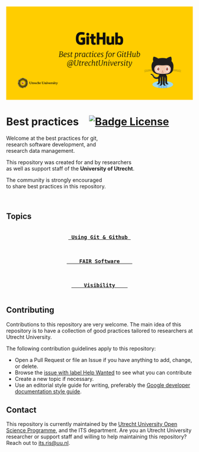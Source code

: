 ![Banner]

# Best practices [![Badge License]][License]

Welcome at the best practices for git, <br>
research software development, and <br>
research data management.

This repository was created for and by researchers <br>
as well as support staff of the **University of Utrecht**.

The community is strongly encouraged <br>
to share best practices in this repository. 

<br>

## Topics

<div align = center>

**[<kbd>​<br> Using Git & Github <br>​</kbd>][Topic GitHub]**

**[<kbd>​<br>    FAIR Software    <br>​</kbd>][Topic FAIR]**

**[<kbd>​<br>    Visibility    <br>​</kbd>][Topic Visibility]**

</div>






## Contributing

Contributions to this repository are very welcome. The main idea of this repository is to have a collection of good practices tailored to researchers at Utrecht University. 

The following contribution guidelines apply to this repository: 

- Open a Pull Request or file an Issue if you have anything to add, change, or delete. 
- Browse the [issue with label Help Wanted][Issues] to see what you can contribute 
- Create a new topic if necessary. 
- Use an editorial style guide for writing, preferably the [Google developer documentation style guide][Style Guide]. 


## Contact

This repository is currently maintained by the [Utrecht University Open Science Programme][Open Science], and the ITS department. Are you an Utrecht University researcher or support staff and willing to help maintaining this repository? Reach out to its.ris@uu.nl.


<!----------------------------------------------------------------------------->

[Research Software]: https://content.iospress.com/articles/data-science/ds190026
[Open Science]: https://www.uu.nl/en/research/open-science
[Style Guide]: https://developers.google.com/style


<!----------------------------------{ Topics }--------------------------------->

[Topic Visibility]: Topics/Visibility.md
[Topic Github]: Topics/Git%20&%20Github.md
[Topic FAIR]: Topics/FAIR%20Software.md


<!----------------------------------{ GitHub }--------------------------------->

[Findability]: https://github.com/topics
[Topics]: https://docs.github.com/en/github/administering-a-repository/managing-repository-settings/classifying-your-repository-with-topics


<!--------------------------------{ Repository }------------------------------->

[Issues]: https://github.com/UtrechtUniversity/best-practices/issues?q=is%3Aissue+is%3Aopen+label%3A%22help+wanted%22
[License]: LICENSE


<!---------------------------------{ Graphics }-------------------------------->

[Badge License]: https://licensebuttons.net/l/zero/1.0/80x15.png
[Banner]: images/banner.jpg

